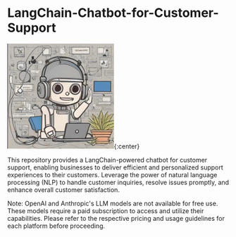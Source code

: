 # LangChain-Chatbot-for-Customer-Support

![image](https://github.com/faezeh-gholamrezaie/LangChain-Chatbot-for-Customer-Support/blob/main/Picture1.png){:center}

This repository provides a LangChain-powered chatbot for customer support, enabling businesses to deliver efficient and personalized support experiences to their customers. Leverage the power of natural language processing (NLP) to handle customer inquiries, resolve issues promptly, and enhance overall customer satisfaction.

Note: OpenAI and Anthropic's LLM models are not available for free use. These models require a paid subscription to access and utilize their capabilities. Please refer to the respective pricing and usage guidelines for each platform before proceeding.

